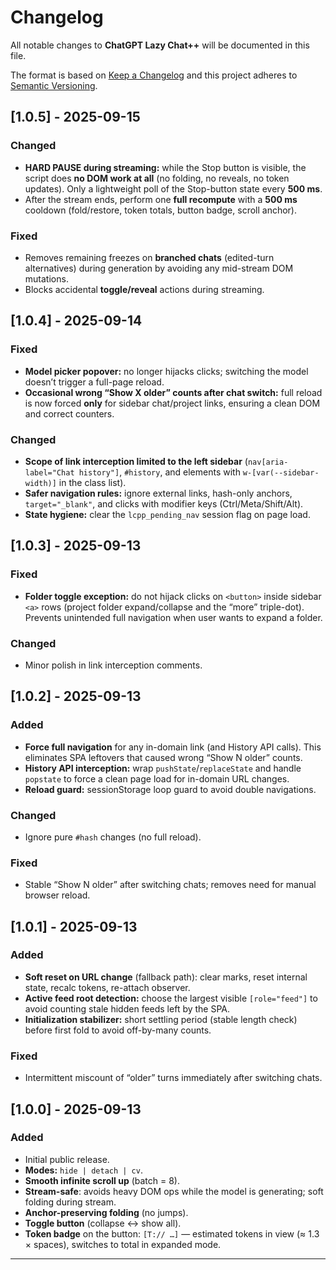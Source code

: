 # Changelog
All notable changes to **ChatGPT Lazy Chat++** will be documented in this file.

The format is based on [Keep a Changelog](https://keepachangelog.com/en/1.1.0/)
and this project adheres to [Semantic Versioning](https://semver.org/spec/v2.0.0.html).

## [1.0.5] - 2025-09-15
### Changed
- **HARD PAUSE during streaming:** while the Stop button is visible, the script does **no DOM work at all** (no folding, no reveals, no token updates). Only a lightweight poll of the Stop-button state every **500 ms**.
- After the stream ends, perform one **full recompute** with a **500 ms** cooldown (fold/restore, token totals, button badge, scroll anchor).

### Fixed
- Removes remaining freezes on **branched chats** (edited-turn alternatives) during generation by avoiding any mid-stream DOM mutations.
- Blocks accidental **toggle/reveal** actions during streaming.

## [1.0.4] - 2025-09-14

### Fixed
- **Model picker popover:** no longer hijacks clicks; switching the model doesn’t trigger a full-page reload.
- **Occasional wrong “Show X older” counts after chat switch:** full reload is now forced **only** for sidebar chat/project links, ensuring a clean DOM and correct counters.

### Changed
- **Scope of link interception limited to the left sidebar** (`nav[aria-label="Chat history"]`, `#history`, and elements with `w-[var(--sidebar-width)]` in the class list).
- **Safer navigation rules:** ignore external links, hash-only anchors, `target="_blank"`, and clicks with modifier keys (Ctrl/Meta/Shift/Alt).
- **State hygiene:** clear the `lcpp_pending_nav` session flag on page load.

## [1.0.3] - 2025-09-13
### Fixed
- **Folder toggle exception:** do not hijack clicks on `<button>` inside sidebar `<a>` rows (project folder expand/collapse and the “more” triple-dot). Prevents unintended full navigation when user wants to expand a folder.

### Changed
- Minor polish in link interception comments.

## [1.0.2] - 2025-09-13
### Added
- **Force full navigation** for any in-domain link (and History API calls). This eliminates SPA leftovers that caused wrong “Show N older” counts.
- **History API interception:** wrap `pushState`/`replaceState` and handle `popstate` to force a clean page load for in-domain URL changes.
- **Reload guard:** sessionStorage loop guard to avoid double navigations.
  
### Changed
- Ignore pure `#hash` changes (no full reload).
  
### Fixed
- Stable “Show N older” after switching chats; removes need for manual browser reload.

## [1.0.1] - 2025-09-13
### Added
- **Soft reset on URL change** (fallback path): clear marks, reset internal state, recalc tokens, re-attach observer.
- **Active feed root detection:** choose the largest visible `[role="feed"]` to avoid counting stale hidden feeds left by the SPA.
- **Initialization stabilizer:** short settling period (stable length check) before first fold to avoid off-by-many counts.

### Fixed
- Intermittent miscount of “older” turns immediately after switching chats.

## [1.0.0] - 2025-09-13
### Added
- Initial public release.  
- **Modes:** `hide | detach | cv`.  
- **Smooth infinite scroll up** (batch = 8).  
- **Stream-safe**: avoids heavy DOM ops while the model is generating; soft folding during stream.  
- **Anchor-preserving folding** (no jumps).  
- **Toggle button** (collapse ↔ show all).  
- **Token badge** on the button: `[T:// …]` — estimated tokens in view (≈ 1.3 × spaces), switches to total in expanded mode.

---
